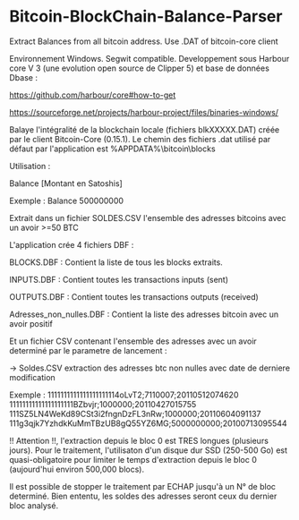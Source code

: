 # Bitcoin-BlockChain-Balance-Parser
Extract Balances from all bitcoin address. Use .DAT of bitcoin-core client

Environnement Windows. Segwit compatible.
Developpement sous Harbour core V 3 (une evolution open source de Clipper 5) et base de données Dbase :

https://github.com/harbour/core#how-to-get

https://sourceforge.net/projects/harbour-project/files/binaries-windows/

Balaye l'intégralité de la blockchain locale (fichiers blkXXXXX.DAT) créée par le client Bitcoin-Core (0.15.1).
Le chemin des fichiers .dat utilisé par défaut par l'application est %APPDATA%\bitcoin\blocks

Utilisation : 

Balance [Montant en Satoshis]

Exemple :  Balance 500000000

Extrait dans un fichier SOLDES.CSV l'ensemble des adresses bitcoins avec un avoir >=50 BTC

L'application crée 4 fichiers DBF :

BLOCKS.DBF : Contient la liste de tous les blocks extraits.

INPUTS.DBF : Contient toutes les transactions inputs (sent)

OUTPUTS.DBF : Contient toutes les transactions outputs (received)

Adresses_non_nulles.DBF : Contient la liste des adresses bitcoin avec un avoir positif

Et un fichier CSV contenant l'ensemble des adresses avec un avoir determiné par le parametre de lancement :

-> Soldes.CSV extraction des adresses btc non nulles avec date de derniere modification

Exemple :
1111111111111111111114oLvT2;7110007;20110512074620
11111111111111111111BZbvjr;1000000;20110427015755
111SZ5LN4WeKd89CSt3i2fngnDzFL3nRw;1000000;20110604091137
111g3qjk7YzhdkKuMmTBzUB8gQ55YZ6MG;5000000000;20100713095544


!! Attention !!, l'extraction depuis le bloc 0 est TRES longues (plusieurs jours). 
Pour le traitement, l'utilisaton d'un disque dur SSD (250-500 Go) est quasi-obligatoire 
pour limiter le temps d'extraction depuis le bloc 0 (aujourd'hui environ 500,000 blocs).

Il est possible de stopper le traitement par ECHAP jusqu'à un N° de bloc determiné. 
Bien ententu, les soldes des adresses seront ceux du dernier bloc analysé.





